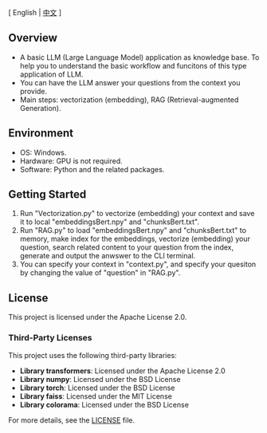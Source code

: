 \[ English | [中文](README_zh.md) \]

## Overview

- A basic LLM (Large Language Model) application as knowledge base. To help you to understand the basic workflow and funcitons of this type application of LLM.
- You can have the LLM answer your questions from the context you provide.
- Main steps: vectorization (embedding), RAG (Retrieval-augmented Generation).

## Environment

- OS: Windows.
- Hardware: GPU is not required.
- Software: Python and the related packages.

## Getting Started

1. Run "Vectorization.py" to vectorize (embedding) your context and save it to local "embeddingsBert.npy" and "chunksBert.txt".
2. Run "RAG.py" to load "embeddingsBert.npy" and "chunksBert.txt" to memory, make index for the embeddings, vectorize (embedding) your question, search related content to your question from the index, generate and output the anwswer to the CLI terminal.
3. You can specify your context in "context.py", and specify your quesiton by changing the value of "question" in "RAG.py".

## License

This project is licensed under the Apache License 2.0. 

### Third-Party Licenses

This project uses the following third-party libraries:

- **Library transformers**: Licensed under the Apache License 2.0
- **Library numpy**: Licensed under the BSD License
- **Library torch**: Licensed under the BSD License
- **Library faiss**: Licensed under the MIT License
- **Library colorama**: Licensed under the BSD License

For more details, see the [LICENSE](LICENSE) file.
